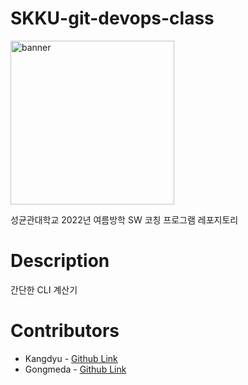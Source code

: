 # SKKU-git-devops-class

<img width="262" alt="banner" src="https://user-images.githubusercontent.com/25472942/172792545-8cc4013d-a98c-42ca-a35e-eb777e8f8d64.png">

성균관대학교 2022년 여름방학 SW 코칭 프로그램 레포지토리

# Description

간단한 CLI 계산기

# Contributors

- Kangdyu - [Github Link](https://github.com/Kangdyu)
- Gongmeda - [Github Link](https://github.com/Gongmeda)
